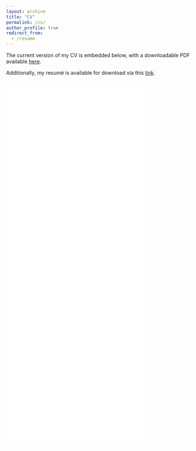 ```yaml
---
layout: archive
title: "CV"
permalink: /cv/
author_profile: true
redirect_from:
  - /resume
---
```


The current version of my CV is embedded below, with a downloadable PDF available [here](/files/sze_waiting_cv.pdf). 

Additionally, my resumé is available for download via this [link](/files/sze_waiting_resume.pdf). 

<iframe src="/files/sze_waiting_cv.pdf" class="gde-frame" style="height: 1000px; width: 75%; border: none;" scrolling="yes"></iframe>


